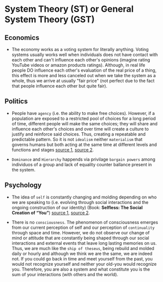 # System Theory (ST) or General System Theory (GST)

## Economics
* The economy works as a voting system for literally anything. Voting systems usually works well when individuals does not have contact with each other and can't influence each other's opinions (imagine rating YouTube videos or amazon products ratings). Although, in real life people DO influence each other's evaluation of the real price of a thing, this effect is more and less canceled out when we take the system as a whole, thus we arrive at usually "fair price" (not perfect due to the fact that people influence each other but quite fair).

## Politics
* People have `agency` (i.e. the ability to make free choices). However, if a population are exposed to a restricted pool of choices for a long period of time, different people will make the same choices; they will share and influence each other's choices and over time will create a culture to justify and reinforce said choices. Thus, creating a repeatable and predictable pattern. So it is not `idealism` neither `materialism` that governs humans but both acting at the same time at different levels and functions and stages [source 1](https://www.youtube.com/watch?v=sgOo-bS7OJI), [source 2](https://www.youtube.com/watch?v=sgOo-bS7OJI).

* `Dominance` and `Hierarchy` happends via privilage `bargain powers` among individuos of a group and lack of equality counter ballance present in the system.

## Psychology
* The idea of `self` is constantly changing and molding depending on who we are speaking to (i.e.  evolving through social interactions and the ongoing construction of our identity) (Book: **Selfless: The Social Creation of “You”**) [source 1](https://bigthink.com/thinking/selfless-book/), [source 2](https://www.amazon.com.br/Selfless-Social-Creation-You-English-ebook).

* There is no `consciousness`. The phenomenon of consciousness emerges from our current perception of self and our perception of `continuality` through space and time. However, we do not observe our change of mind or attitude that are constantly being shaped through our social interactions and external events that leave long lasting memories on us. Thus, we are much like the `ship of theseus`, being rebuild and molded daily or hourly and although we think we are the same, we are indeed not. If you could go back in time and meet yourself from the past, you would not recognize yourself and neither your old-you would recognize you. Therefore, you are also a system and what constitute you is the sum of your interactions (with others and the world).
